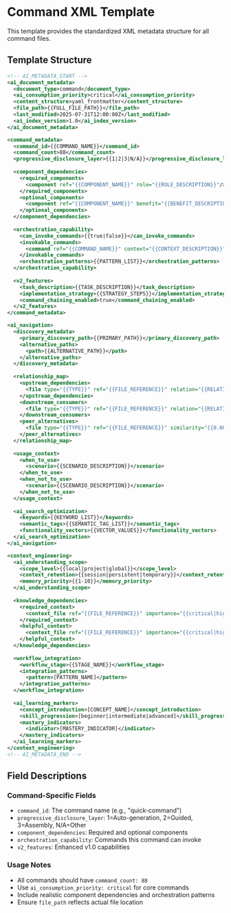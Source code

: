 # Command XML Template

This template provides the standardized XML metadata structure for all command files.

## Template Structure

```xml
<!-- AI_METADATA_START -->
<ai_document_metadata>
  <document_type>command</document_type>
  <ai_consumption_priority>critical</ai_consumption_priority>
  <content_structure>yaml_frontmatter</content_structure>
  <file_path>{{FULL_FILE_PATH}}</file_path>
  <last_modified>2025-07-31T12:00:00Z</last_modified>
  <ai_index_version>1.0</ai_index_version>
</ai_document_metadata>

<command_metadata>
  <command_id>{{COMMAND_NAME}}</command_id>
  <command_count>88</command_count>
  <progressive_disclosure_layer>{{1|2|3|N/A}}</progressive_disclosure_layer>
  
  <component_dependencies>
    <required_components>
      <component ref="{{COMPONENT_NAME}}" role="{{ROLE_DESCRIPTION}}"/>
    </required_components>
    <optional_components>
      <component ref="{{COMPONENT_NAME}}" benefit="{{BENEFIT_DESCRIPTION}}"/>
    </optional_components>
  </component_dependencies>
  
  <orchestration_capability>
    <can_invoke_commands>{{true|false}}</can_invoke_commands>
    <invokable_commands>
      <command ref="{{COMMAND_NAME}}" context="{{CONTEXT_DESCRIPTION}}"/>
    </invokable_commands>
    <orchestration_patterns>{{PATTERN_LIST}}</orchestration_patterns>
  </orchestration_capability>
  
  <v2_features>
    <task_description>{{TASK_DESCRIPTION}}</task_description>
    <implementation_strategy>{{STRATEGY_STEPS}}</implementation_strategy>
    <command_chaining_enabled>true</command_chaining_enabled>
  </v2_features>
</command_metadata>

<ai_navigation>
  <discovery_metadata>
    <primary_discovery_path>{{PRIMARY_PATH}}</primary_discovery_path>
    <alternative_paths>
      <path>{{ALTERNATIVE_PATH}}</path>
    </alternative_paths>
  </discovery_metadata>
  
  <relationship_map>
    <upstream_dependencies>
      <file type="{{TYPE}}" ref="{{FILE_REFERENCE}}" relation="{{RELATIONSHIP}}"/>
    </upstream_dependencies>
    <downstream_consumers>
      <file type="{{TYPE}}" ref="{{FILE_REFERENCE}}" relation="{{RELATIONSHIP}}"/>
    </downstream_consumers>
    <peer_alternatives>
      <file type="{{TYPE}}" ref="{{FILE_REFERENCE}}" similarity="{{0.00-1.00}}"/>
    </peer_alternatives>
  </relationship_map>
  
  <usage_context>
    <when_to_use>
      <scenario>{{SCENARIO_DESCRIPTION}}</scenario>
    </when_to_use>
    <when_not_to_use>
      <scenario>{{SCENARIO_DESCRIPTION}}</scenario>
    </when_not_to_use>
  </usage_context>
  
  <ai_search_optimization>
    <keywords>{{KEYWORD_LIST}}</keywords>
    <semantic_tags>{{SEMANTIC_TAG_LIST}}</semantic_tags>
    <functionality_vectors>{{VECTOR_VALUES}}</functionality_vectors>
  </ai_search_optimization>
</ai_navigation>

<context_engineering>
  <ai_understanding_scope>
    <scope_level>{{local|project|global}}</scope_level>
    <context_retention>{{session|persistent|temporary}}</context_retention>
    <memory_priority>{{1-10}}</memory_priority>
  </ai_understanding_scope>
  
  <knowledge_dependencies>
    <required_context>
      <context_file ref="{{FILE_REFERENCE}}" importance="{{critical|high|medium|low}}"/>
    </required_context>
    <helpful_context>
      <context_file ref="{{FILE_REFERENCE}}" importance="{{critical|high|medium|low}}"/>
    </helpful_context>
  </knowledge_dependencies>
  
  <workflow_integration>
    <workflow_stage>{{STAGE_NAME}}</workflow_stage>
    <integration_patterns>
      <pattern>[PATTERN_NAME]</pattern>
    </integration_patterns>
  </workflow_integration>
  
  <ai_learning_markers>
    <concept_introduction>[CONCEPT_NAME]</concept_introduction>
    <skill_progression>[beginner|intermediate|advanced]</skill_progression>
    <mastery_indicators>
      <indicator>[MASTERY_INDICATOR]</indicator>
    </mastery_indicators>
  </ai_learning_markers>
</context_engineering>
<!-- AI_METADATA_END -->
```

## Field Descriptions

### Command-Specific Fields
- `command_id`: The command name (e.g., "quick-command")
- `progressive_disclosure_layer`: 1=Auto-generation, 2=Guided, 3=Assembly, N/A=Other
- `component_dependencies`: Required and optional components
- `orchestration_capability`: Commands this command can invoke
- `v2_features`: Enhanced v1.0 capabilities

### Usage Notes
- All commands should have `command_count: 88`
- Use `ai_consumption_priority: critical` for core commands
- Include realistic component dependencies and orchestration patterns
- Ensure `file_path` reflects actual file location